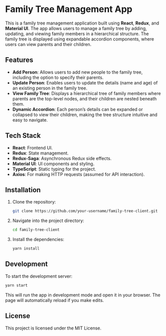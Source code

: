 # Family Tree Management App

This is a family tree management application built using **React**, **Redux**, and **Material UI**. The app allows users to manage a family tree by adding, updating, and viewing family members in a hierarchical structure. The family tree is displayed using expandable accordion components, where users can view parents and their children.

## Features

- **Add Person**: Allows users to add new people to the family tree, including the option to specify their parents.
- **Update Person**: Enables users to update the details (name and age) of an existing person in the family tree.
- **View Family Tree**: Displays a hierarchical tree of family members where parents are the top-level nodes, and their children are nested beneath them.
- **Dynamic Accordion**: Each person’s details can be expanded or collapsed to view their children, making the tree structure intuitive and easy to navigate.

## Tech Stack

- **React**: Frontend UI.
- **Redux**: State management.
- **Redux-Saga**: Asynchronous Redux side effects.
- **Material UI**: UI components and styling.
- **TypeScript**: Static typing for the project.
- **Axios**: For making HTTP requests (assumed for API interaction).

## Installation

1. Clone the repository:
   ```bash
   git clone https://github.com/your-username/family-tree-client.git

2. Navigate into the project directory:
   ```bash
   cd family-tree-client
3. Install the dependencies:
   ```bash
   yarn install

## Development

To start the development server:
```bash
yarn start
```
This will run the app in development mode and open it in your browser. The page will automatically reload if you make edits.

## License

This project is licensed under the MIT License.


